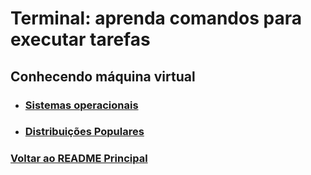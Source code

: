 # Terminal: aprenda comandos para executar tarefas

## Conhecendo máquina virtual

- ### [Sistemas operacionais](./Material-Estudo/sistemas-operacionars.md)

- ### [Distribuições Populares](./Material-Estudo/distribuicoesPopulares.md)


### [Voltar ao README Principal](../README.md)
